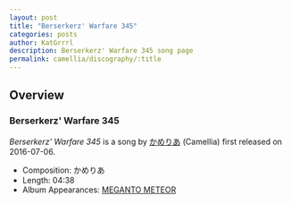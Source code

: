 ```yaml
---
layout: post
title: "Berserkerz' Warfare 345"
categories: posts
author: KatGrrrl
description: Berserkerz' Warfare 345 song page
permalink: camellia/discography/:title
---
```


## Overview

### Berserkerz' Warfare 345

*Berserkerz' Warfare 345* is a song by [かめりあ](/camellia) (Camellia) first released on 2016-07-06.

* Composition: かめりあ
* Length: 04:38
* Album Appearances: [MEGANTO METEOR](<{% link postsInclude/_posts/camellia/albums/MEGANTO-METEOR/2023-12-21-MEGANTO-METEOR.md %}>)
